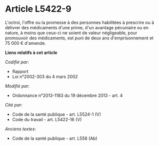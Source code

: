 # Article L5422-9

L'octroi, l'offre ou la promesse à des personnes habilitées à prescrire ou à délivrer des médicaments d'une prime, d'un
avantage pécuniaire ou en nature, à moins que ceux-ci ne soient de valeur négligeable, pour promouvoir des médicaments, est
puni de deux ans d'emprisonnement et 75 000 € d'amende.

**Liens relatifs à cet article**

_Codifié par_:

  - Rapport
  - Loi n°2002-303 du 4 mars 2002

_Modifié par_:

  - Ordonnance n°2013-1183 du 19 décembre 2013 - art. 4

_Cité par_:

  - Code de la santé publique - art. L5524-1 (V)
  - Code du travail - art. L5422-16 (V)

_Anciens textes_:

  - Code de la santé publique - art. L556 (Ab)
